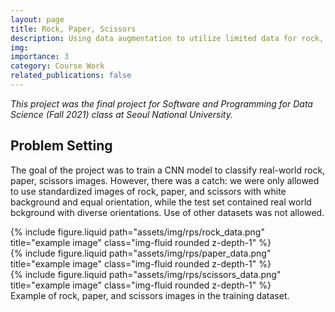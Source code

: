 ```yaml
---
layout: page
title: Rock, Paper, Scissors
description: Using data augmentation to utilize limited data for rock, paper, scissors classifcation with CNN model.
img:
importance: 3
category: Course Work
related_publications: false
---
```


*This project was the final project for Software and Programming for Data Science (Fall 2021) class at Seoul National University.*

## Problem Setting

The goal of the project was to train a CNN model to classify real-world rock, paper, scissors images. However, there was a catch: we were only allowed to use standardized images of rock, paper, and scissors with white background and equal orientation, while the test set contained real world bckground with diverse orientations. Use of other datasets was not allowed.

<div class="row">
    <div class="col-sm mt-3 mt-md-0">
        {% include figure.liquid path="assets/img/rps/rock_data.png" title="example image" class="img-fluid rounded z-depth-1" %}
    </div>
    <div class="col-sm mt-3 mt-md-0">
        {% include figure.liquid path="assets/img/rps/paper_data.png" title="example image" class="img-fluid rounded z-depth-1" %}
    </div>
    <div class="col-sm mt-3 mt-md-0">
        {% include figure.liquid path="assets/img/rps/scissors_data.png" title="example image" class="img-fluid rounded z-depth-1" %}
    </div>
</div>
<div class="caption">
    Example of rock, paper, and scissors images in the training dataset.
</div>


